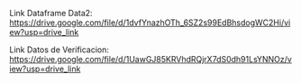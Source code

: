 Link Dataframe Data2: https://drive.google.com/file/d/1dvfYnazhOTh_6SZ2s99EdBhsdogWC2Hi/view?usp=drive_link

Link Datos de Verificacion: https://drive.google.com/file/d/1UawGJ85KRVhdRQjrX7dS0dh91LsYNNOz/view?usp=drive_link
